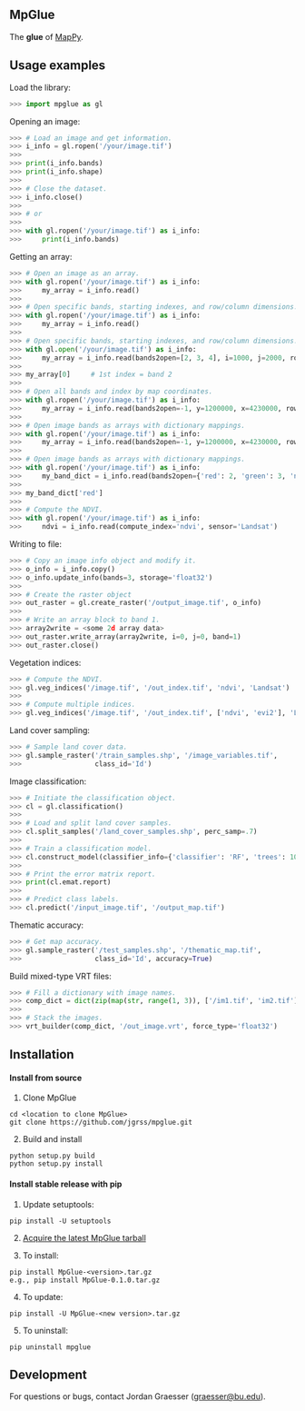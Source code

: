 MpGlue
---

The **glue** of [MapPy](https://github.com/jgrss/mappy).

Usage examples
---

Load the library:
    
```python
>>> import mpglue as gl
```

Opening an image:

```python
>>> # Load an image and get information.
>>> i_info = gl.ropen('/your/image.tif')
>>>
>>> print(i_info.bands)
>>> print(i_info.shape)
>>>
>>> # Close the dataset.
>>> i_info.close()
>>>
>>> # or
>>>
>>> with gl.ropen('/your/image.tif') as i_info:
>>>     print(i_info.bands)
```
    
Getting an array:

```python
>>> # Open an image as an array.
>>> with gl.ropen('/your/image.tif') as i_info:
>>>     my_array = i_info.read()
>>>
>>> # Open specific bands, starting indexes, and row/column dimensions.
>>> with gl.ropen('/your/image.tif') as i_info:
>>>     my_array = i_info.read()
>>>
>>> # Open specific bands, starting indexes, and row/column dimensions.
>>> with gl.open('/your/image.tif') as i_info:
>>>     my_array = i_info.read(bands2open=[2, 3, 4], i=1000, j=2000, rows=500, cols=500)
>>>
>>> my_array[0]     # 1st index = band 2
>>>
>>> # Open all bands and index by map coordinates.
>>> with gl.ropen('/your/image.tif') as i_info:
>>>     my_array = i_info.read(bands2open=-1, y=1200000, x=4230000, rows=500, cols=500)
>>>
>>> # Open image bands as arrays with dictionary mappings.
>>> with gl.ropen('/your/image.tif') as i_info:
>>>     my_array = i_info.read(bands2open=-1, y=1200000, x=4230000, rows=500, cols=500)
>>>
>>> # Open image bands as arrays with dictionary mappings.
>>> with gl.ropen('/your/image.tif') as i_info:
>>>     my_band_dict = i_info.read(bands2open={'red': 2, 'green': 3, 'nir': 4})
>>>
>>> my_band_dict['red']
>>>
>>> # Compute the NDVI.
>>> with gl.ropen('/your/image.tif') as i_info:
>>>     ndvi = i_info.read(compute_index='ndvi', sensor='Landsat')
```
    
Writing to file:

```python
>>> # Copy an image info object and modify it.
>>> o_info = i_info.copy()
>>> o_info.update_info(bands=3, storage='float32')
>>>
>>> # Create the raster object
>>> out_raster = gl.create_raster('/output_image.tif', o_info)
>>>
>>> # Write an array block to band 1.
>>> array2write = <some 2d array data>
>>> out_raster.write_array(array2write, i=0, j=0, band=1)
>>> out_raster.close()
```

Vegetation indices:

```python
>>> # Compute the NDVI.
>>> gl.veg_indices('/image.tif', '/out_index.tif', 'ndvi', 'Landsat')
>>>
>>> # Compute multiple indices.
>>> gl.veg_indices('/image.tif', '/out_index.tif', ['ndvi', 'evi2'], 'Landsat')
```

Land cover sampling:

```python
>>> # Sample land cover data.
>>> gl.sample_raster('/train_samples.shp', '/image_variables.tif',
>>>                  class_id='Id')
```

Image classification:

```python
>>> # Initiate the classification object.
>>> cl = gl.classification()
>>>
>>> # Load and split land cover samples.
>>> cl.split_samples('/land_cover_samples.shp', perc_samp=.7)
>>> 
>>> # Train a classification model.
>>> cl.construct_model(classifier_info={'classifier': 'RF', 'trees': 100})
>>>
>>> # Print the error matrix report.
>>> print(cl.emat.report)
>>>
>>> # Predict class labels.
>>> cl.predict('/input_image.tif', '/output_map.tif')
```

Thematic accuracy:

```python
>>> # Get map accuracy.
>>> gl.sample_raster('/test_samples.shp', '/thematic_map.tif',
>>>                  class_id='Id', accuracy=True)
```

Build mixed-type VRT files:

```python
>>> # Fill a dictionary with image names.
>>> comp_dict = dict(zip(map(str, range(1, 3)), ['/im1.tif', 'im2.tif']))
>>>
>>> # Stack the images.
>>> vrt_builder(comp_dict, '/out_image.vrt', force_type='float32')
```

Installation
---

#### Install from source
 
1) Clone MpGlue

```text
cd <location to clone MpGlue>
git clone https://github.com/jgrss/mpglue.git
```

2) Build and install

```text
python setup.py build
python setup.py install
```

#### Install stable release with pip

1) Update setuptools:

```text
pip install -U setuptools
```

2) [Acquire the latest MpGlue tarball](https://github.com/jgrss/mpglue/releases)

3) To install:

```text
pip install MpGlue-<version>.tar.gz
e.g., pip install MpGlue-0.1.0.tar.gz
```

4) To update:

```text
pip install -U MpGlue-<new version>.tar.gz
```

5) To uninstall:

```text
pip uninstall mpglue
```

Development
---
For questions or bugs, contact Jordan Graesser (graesser@bu.edu).





